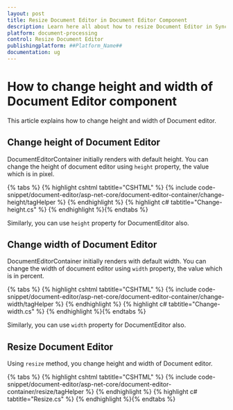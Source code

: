 ```yaml
---
layout: post
title: Resize Document Editor in Document Editor Component
description: Learn here all about how to resize Document Editor in Syncfusion Document Editor component of Syncfusion Essential JS 2 and more.
platform: document-processing
control: Resize Document Editor
publishingplatform: ##Platform_Name##
documentation: ug
---
```



# How to change height and width of Document Editor component

This article explains how to change height and width of Document editor.

## Change height of Document Editor

DocumentEditorContainer initially renders with default height. You can change the height of document editor using `height` property, the value which is in pixel.


{% tabs %}
{% highlight cshtml tabtitle="CSHTML" %}
{% include code-snippet/document-editor/asp-net-core/document-editor-container/change-height/tagHelper %}
{% endhighlight %}
{% highlight c# tabtitle="Change-height.cs" %}
{% endhighlight %}{% endtabs %}



Similarly, you can use `height` property for DocumentEditor also.

## Change width of Document Editor

DocumentEditorContainer initially renders with default width. You can change the width of document editor using `width` property, the value which is in percent.



{% tabs %}
{% highlight cshtml tabtitle="CSHTML" %}
{% include code-snippet/document-editor/asp-net-core/document-editor-container/change-width/tagHelper %}
{% endhighlight %}
{% highlight c# tabtitle="Change-width.cs" %}
{% endhighlight %}{% endtabs %}



Similarly, you can use `width` property for DocumentEditor also.

## Resize Document Editor

Using `resize` method, you change height and width of Document editor.


{% tabs %}
{% highlight cshtml tabtitle="CSHTML" %}
{% include code-snippet/document-editor/asp-net-core/document-editor-container/resize/tagHelper %}
{% endhighlight %}
{% highlight c# tabtitle="Resize.cs" %}
{% endhighlight %}{% endtabs %}

